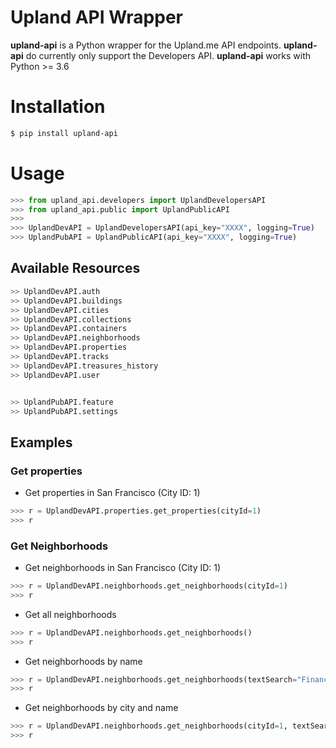 # Upland API Wrapper

**upland-api** is a Python wrapper for the Upland.me API endpoints.
**upland-api** do currently only support the Developers API.
**upland-api** works with Python >= 3.6

# Installation

```bash
$ pip install upland-api
```

# Usage

```python
>>> from upland_api.developers import UplandDevelopersAPI
>>> from upland_api.public import UplandPublicAPI
>>>
>>> UplandDevAPI = UplandDevelopersAPI(api_key="XXXX", logging=True)
>>> UplandPubAPI = UplandPublicAPI(api_key="XXXX", logging=True)
```

## Available Resources

```python
>> UplandDevAPI.auth
>> UplandDevAPI.buildings
>> UplandDevAPI.cities
>> UplandDevAPI.collections
>> UplandDevAPI.containers
>> UplandDevAPI.neighborhoods
>> UplandDevAPI.properties
>> UplandDevAPI.tracks
>> UplandDevAPI.treasures_history
>> UplandDevAPI.user


>> UplandPubAPI.feature
>> UplandPubAPI.settings
```

## Examples

### Get properties

- Get properties in San Francisco (City ID: 1)

```python
>>> r = UplandDevAPI.properties.get_properties(cityId=1)
>>> r
```

### Get Neighborhoods

- Get neighborhoods in San Francisco (City ID: 1)

```python
>>> r = UplandDevAPI.neighborhoods.get_neighborhoods(cityId=1)
>>> r
```

- Get all neighborhoods

```python
>>> r = UplandDevAPI.neighborhoods.get_neighborhoods()
>>> r
```

- Get neighborhoods by name

```python
>>> r = UplandDevAPI.neighborhoods.get_neighborhoods(textSearch="Financial")
>>> r
```

- Get neighborhoods by city and name

```python
>>> r = UplandDevAPI.neighborhoods.get_neighborhoods(cityId=1, textSearch="Financial")
>>> r
```
